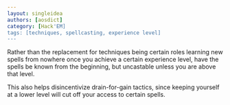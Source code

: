 ```yaml
---
layout: singleidea
authors: [aosdict]
category: [Hack'EM]
tags: [techniques, spellcasting, experience level]
---
```

Rather than the replacement for techniques being certain roles learning new spells
from nowhere once you achieve a certain experience level, have the spells be
known from the beginning, but uncastable unless you are above that level.

This also helps disincentivize drain-for-gain tactics, since keeping yourself
at a lower level will cut off your access to certain spells.
